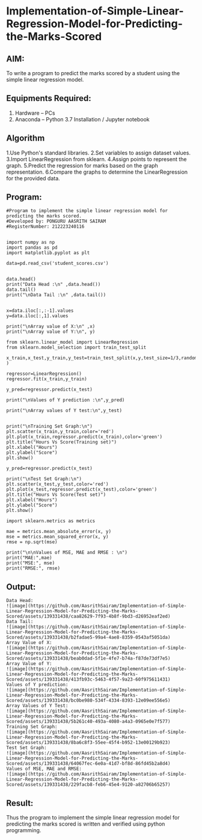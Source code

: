 # Implementation-of-Simple-Linear-Regression-Model-for-Predicting-the-Marks-Scored

## AIM:
To write a program to predict the marks scored by a student using the simple linear regression model.

## Equipments Required:
1. Hardware – PCs
2. Anaconda – Python 3.7 Installation / Jupyter notebook

## Algorithm
1.Use Python's standard libraries.
2.Set variables to assign dataset values.
3.Import LinearRegression from sklearn.
4.Assign points to represent the graph.
5.Predict the regression for marks based on the graph representation.
6.Compare the graphs to determine the LinearRegression for the provided data.

## Program:
```
#Program to implement the simple linear regression model for predicting the marks scored.
#Developed by: PONGURU AASRITH SAIRAM
#RegisterNumber: 212223240116


import numpy as np
import pandas as pd
import matplotlib.pyplot as plt

data=pd.read_csv('student_scores.csv')


data.head()
print("Data Head :\n" ,data.head())
data.tail()
print("\nData Tail :\n" ,data.tail())


x=data.iloc[:,:-1].values  
y=data.iloc[:,1].values

print("\nArray value of X:\n" ,x)
print("\nArray value of Y:\n", y)

from sklearn.linear_model import LinearRegression
from sklearn.model_selection import train_test_split

x_train,x_test,y_train,y_test=train_test_split(x,y,test_size=1/3,random_state=0 )

regressor=LinearRegression() 
regressor.fit(x_train,y_train)

y_pred=regressor.predict(x_test) 

print("\nValues of Y prediction :\n",y_pred)

print("\nArray values of Y test:\n",y_test)


print("\nTraining Set Graph:\n")
plt.scatter(x_train,y_train,color='red') 
plt.plot(x_train,regressor.predict(x_train),color='green') 
plt.title("Hours Vs Score(Training set)") 
plt.xlabel("Hours")
plt.ylabel("Score")
plt.show()

y_pred=regressor.predict(x_test) 

print("\nTest Set Graph:\n")
plt.scatter(x_test,y_test,color='red') 
plt.plot(x_test,regressor.predict(x_test),color='green') 
plt.title("Hours Vs Score(Test set)") 
plt.xlabel("Hours")
plt.ylabel("Score")
plt.show()

import sklearn.metrics as metrics

mae = metrics.mean_absolute_error(x, y)
mse = metrics.mean_squared_error(x, y)
rmse = np.sqrt(mse)  

print("\n\nValues of MSE, MAE and RMSE : \n")
print("MAE:",mae)
print("MSE:", mse)
print("RMSE:", rmse)

```

## Output:
```
Data Head:
![image](https://github.com/AasrithSairam/Implementation-of-Simple-Linear-Regression-Model-for-Predicting-the-Marks-Scored/assets/139331438/caa82629-7f93-4b8f-9bd3-d26952eaf2ed)
Data Tail:
![image](https://github.com/AasrithSairam/Implementation-of-Simple-Linear-Regression-Model-for-Predicting-the-Marks-Scored/assets/139331438/b2fadae5-99a4-4ae8-8359-0543af5051da)
Array Value of X:
![image](https://github.com/AasrithSairam/Implementation-of-Simple-Linear-Regression-Model-for-Predicting-the-Marks-Scored/assets/139331438/beab0dad-5f1e-4fe7-b74a-f87de73df7e5)
Array Value of Y:
![image](https://github.com/AasrithSairam/Implementation-of-Simple-Linear-Regression-Model-for-Predicting-the-Marks-Scored/assets/139331438/413fb93c-5463-4f57-9a23-60f975611431)
Values of Y prediction:
![image](https://github.com/AasrithSairam/Implementation-of-Simple-Linear-Regression-Model-for-Predicting-the-Marks-Scored/assets/139331438/bc0be980-534f-4334-8393-12e09ee556e5)
Array Values of Y Test:
![image](https://github.com/AasrithSairam/Implementation-of-Simple-Linear-Regression-Model-for-Predicting-the-Marks-Scored/assets/139331438/5b261c40-493a-4080-a4a3-0965e0e7f577)
Training Set Graph:
![image](https://github.com/AasrithSairam/Implementation-of-Simple-Linear-Regression-Model-for-Predicting-the-Marks-Scored/assets/139331438/8ba6c8f3-55ee-45f4-b952-13e00129b923)
Test Set Graph:
![image](https://github.com/AasrithSairam/Implementation-of-Simple-Linear-Regression-Model-for-Predicting-the-Marks-Scored/assets/139331438/64067fec-6e0a-41d7-bf8d-86fd45b2a8d4)
Values of MSE, MAE and RMSE:
![image](https://github.com/AasrithSairam/Implementation-of-Simple-Linear-Regression-Model-for-Predicting-the-Marks-Scored/assets/139331438/229facb8-feb6-45e4-9120-a82706b65257)
```


## Result:
Thus the program to implement the simple linear regression model for predicting the marks scored is written and verified using python programming.
